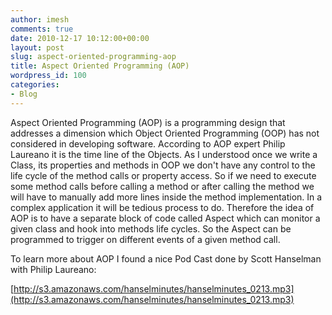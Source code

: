 ```yaml
---
author: imesh
comments: true
date: 2010-12-17 10:12:00+00:00
layout: post
slug: aspect-oriented-programming-aop
title: Aspect Oriented Programming (AOP)
wordpress_id: 100
categories:
- Blog
---
```


Aspect Oriented Programming (AOP) is a programming design that addresses a dimension which Object Oriented Programming (OOP) has not considered in developing software. According to AOP expert Philip Laureano it is the time line of the Objects. As I understood once we write a Class, its properties and methods in OOP we don't have any control to the life cycle of the method calls or property access. So if we need to execute some method calls before calling a method or after calling the method we will have to manually add more lines inside the method implementation. In a complex application it will be tedious process to do. Therefore the idea of AOP is to have a separate block of code called Aspect which can monitor a given class and hook into methods life cycles. So the Aspect can be programmed to trigger on different events of a given method call.




To learn more about AOP I found a nice Pod Cast done by Scott Hanselman with Philip Laureano:




[http://s3.amazonaws.com/hanselminutes/hanselminutes_0213.mp3](http://s3.amazonaws.com/hanselminutes/hanselminutes_0213.mp3)
